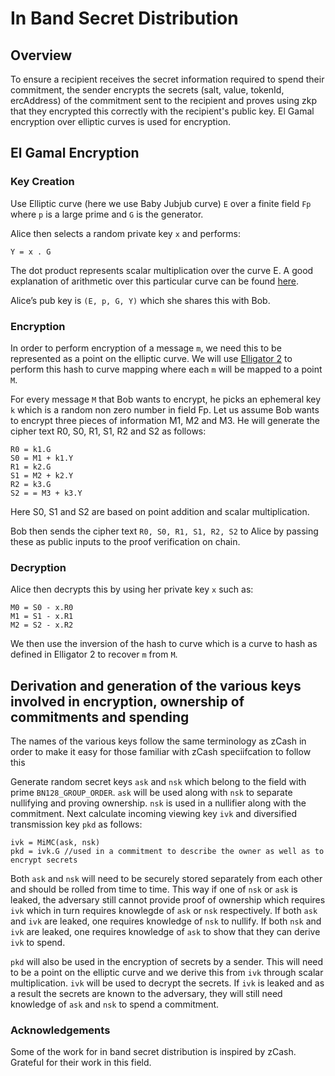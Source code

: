 # In Band Secret Distribution

## Overview

To ensure a recipient receives the secret information required to spend their commitment, the sender
encrypts the secrets (salt, value, tokenId, ercAddress) of the commitment sent to the recipient and
proves using zkp that they encrypted this correctly with the recipient's public key. El Gamal
encryption over elliptic curves is used for encryption.

## El Gamal Encryption

### Key Creation

Use Elliptic curve (here we use Baby Jubjub curve) `E` over a finite field `Fp` where `p` is a large
prime and `G` is the generator.

Alice then selects a random private key `x` and performs:

```
Y = x . G
```

The dot product represents scalar multiplication over the curve E. A good explanation of arithmetic
over this particular curve can be found
[here](https://iden3-docs.readthedocs.io/en/latest/iden3_repos/research/publications/zkproof-standards-workshop-2/baby-jubjub/baby-jubjub.html).

Alice’s pub key is `(E, p, G, Y)` which she shares this with Bob.

### Encryption

In order to perform encryption of a message `m`, we need this to be represented as a point on the
elliptic curve. We will use [Elligator 2](https://elligator.cr.yp.to/elligator-20130828.pdf) to
perform this hash to curve mapping where each `m` will be mapped to a point `M`.

For every message `M` that Bob wants to encrypt, he picks an ephemeral key `k` which is a random non
zero number in field Fp. Let us assume Bob wants to encrypt three pieces of information M1, M2 and
M3. He will generate the cipher text R0, S0, R1, S1, R2 and S2 as follows:

```
R0 = k1.G
S0 = M1 + k1.Y
R1 = k2.G
S1 = M2 + k2.Y
R2 = k3.G
S2 = = M3 + k3.Y
```

Here S0, S1 and S2 are based on point addition and scalar multiplication.

Bob then sends the cipher text `R0, S0, R1, S1, R2, S2` to Alice by passing these as public inputs
to the proof verification on chain.

### Decryption

Alice then decrypts this by using her private key `x` such as:

```
M0 = S0 - x.R0
M1 = S1 - x.R1
M2 = S2 - x.R2
```

We then use the inversion of the hash to curve which is a curve to hash as defined in Elligator 2 to
recover `m` from `M`.

## Derivation and generation of the various keys involved in encryption, ownership of commitments and spending

The names of the various keys follow the same terminology as zCash in order to make it easy for
those familiar with zCash speciifcation to follow this

Generate random secret keys `ask` and `nsk` which belong to the field with prime
`BN128_GROUP_ORDER`. `ask` will be used along with `nsk` to separate nullifying and proving
ownership. `nsk` is used in a nullifier along with the commitment. Next calculate incoming viewing
key `ivk` and diversified transmission key `pkd` as follows:

```
ivk = MiMC(ask, nsk)
pkd = ivk.G //used in a commitment to describe the owner as well as to encrypt secrets
```

Both `ask` and `nsk` will need to be securely stored separately from each other and should be rolled
from time to time. This way if one of `nsk` or `ask` is leaked, the adversary still cannot provide
proof of ownership which requires `ivk` which in turn requires knowlegde of `ask` or `nsk`
respectively. If both `ask` and `ivk` are leaked, one requires knowledge of `nsk` to nullify. If
both `nsk` and `ivk` are leaked, one requires knowledge of `ask` to show that they can derive `ivk`
to spend.

`pkd` will also be used in the encryption of secrets by a sender. This will need to be a point on
the elliptic curve and we derive this from `ivk` through scalar multiplication. `ivk` will be used
to decrypt the secrets. If `ivk` is leaked and as a result the secrets are known to the adversary,
they will still need knowledge of `ask` and `nsk` to spend a commitment.

### Acknowledgements

Some of the work for in band secret distribution is inspired by zCash. Grateful for their work in
this field.

